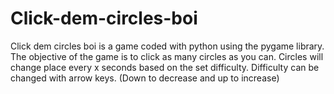 # Click-dem-circles-boi
Click dem circles boi is a game coded with python using the pygame library.
The objective of the game is to click as many circles as you can.
Circles will change place every x seconds based on the set difficulty.
Difficulty can be changed with arrow keys. (Down to decrease and up to increase)

